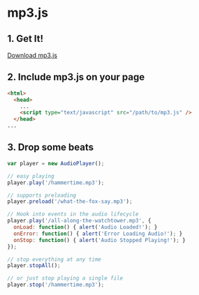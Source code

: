 mp3.js
======

## 1. Get It!

<a href="https://raw.github.com/quizlet/mp3.js/master/mp3.js" class="button" target="_blank">Download mp3.js</a>

## 2. Include mp3.js on your page

```html
<html>
  <head>
    ...
    <script type="text/javascript" src="/path/to/mp3.js" />
  </head>
...
```

## 3. Drop some beats

```javascript
var player = new AudioPlayer();

// easy playing
player.play('/hammertime.mp3');

// supports preloading
player.preload('/what-the-fox-say.mp3');

// Hook into events in the audio lifecycle
player.play('/all-along-the-watchtower.mp3', {
  onLoad: function() { alert('Audio Loaded!'); }
  onError: function() { alert('Error Loading Audio!'); }
  onStop: function() { alert('Audio Stopped Playing!'); }
});

// stop everything at any time
player.stopAll();

// or just stop playing a single file
player.stop('/hammertime.mp3');
```
